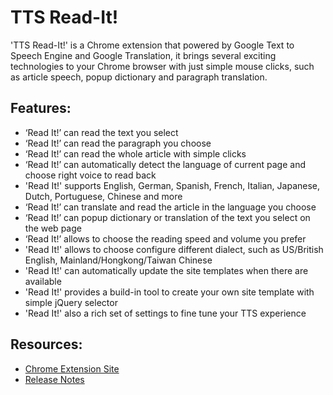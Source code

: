 # TTS Read-It!
'TTS Read-It!' is a Chrome extension that powered by Google Text to Speech Engine and Google Translation, it brings several exciting technologies to your Chrome browser with just simple mouse clicks, such as article speech, popup dictionary and paragraph translation.

## Features: ##

* ‘Read It!’ can read the text you select
* ‘Read It!’ can read the paragraph you choose
* ‘Read It!’ can read the whole article with simple clicks
* ‘Read It!’ can automatically detect the language of current page and choose right voice to read back
* 'Read It!' supports English, German, Spanish, French, Italian, Japanese, Dutch, Portuguese, Chinese and more
* ‘Read It!’ can translate and read the article in the language you choose
* ‘Read It!’ can popup dictionary or translation of the text you select on the web page
* ‘Read It!’ allows to choose the reading speed and volume you prefer
* 'Read It!' allows to choose configure different dialect, such as US/British English, Mainland/Hongkong/Taiwan Chinese
* 'Read It!' can automatically update the site templates when there are available
* 'Read It!' provides a build-in tool to create your own site template with simple jQuery selector
* 'Read It!' also a rich set of settings to fine tune your TTS experience

## Resources: ##
* [Chrome Extension Site](https://chrome.google.com/webstore/detail/read-it-article-to-speech/beofjdkoeblbffhccncmhnmbdngodmnm)
* [Release Notes](ReleaseNotes.md)
